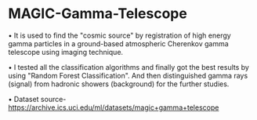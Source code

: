 # MAGIC-Gamma-Telescope
• It is used to find the "cosmic source" by registration of high energy gamma particles in a ground-based atmospheric Cherenkov gamma telescope using imaging technique.

• I tested all the classification algorithms and finally got the best results by using "Random Forest Classification". And then distinguished gamma rays (signal) from hadronic showers (background) for the further studies.

• Dataset source- https://archive.ics.uci.edu/ml/datasets/magic+gamma+telescope
